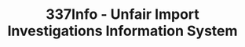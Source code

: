 ---
layout: default
bigquery: https://console.cloud.google.com/bigquery?p=patents-public-data&d=usitc_investigations&page=dataset&project=sheets-management-319211
citation: US International Trade Commission 337Info Unfair Import Investigations Information
  System
contributors: US International Trade Comission
cost: None
description: US International Trade Commission 337Info Unfair Import Investigations
  Information System contains data on investigations done under Section 337. Section
  337 declares the infringement of certain statutory intellectual property rights
  and other forms of unfair competition in import trade to be unlawful practices.
  Most Section 337 investigations involve allegations of patent or registered trademark
  infringement.
documentation: FAQ and tutorial available on the site
last_edit: Mon, 04 Apr 2022 19:10:40 GMT
location: https://pubapps2.usitc.gov/337external/
maintained_by: US International Trade Comission
schema_fields: '[''reportingRequirements'', ''teoReliefGranted'', ''teoIdIssueDate'',
  ''dateOfPublicationFrNotice'', ''currentStatus'', ''actualStartDateEvidHear'', ''issueDateOtherNonFinal'',
  ''title'', ''dateComplaintFiled'', ''investigationType'', ''lastUpdated'', ''ouiiAttorney'',
  ''patentNumber'', ''finalDetViolation'', ''currentActiveALJ'', ''gcAttorney'', ''id'',
  ''ouiiParticipation'', ''scheduledStartDateEvidHear'', ''htsNumbers'', ''complainant'',
  ''targetDate'', ''cafcAppeals'', ''markmanHearing'', ''internalRemand'', ''docketNo'',
  ''trademarkNumbers'', ''finalDetNoViolation'', ''invUnfairAct'', ''dateCreated'',
  ''teoIdDueDate'', ''respondent'', ''endDateMarkmanHearing'', ''actualEndDateEvidHear'',
  ''scheduledEndDateEvidHear'', ''finalIdOnViolationDue'', ''copyrightNumbers'', ''patentNumbers'',
  ''investigationTermDate'', ''aljAssigned'', ''investigationNo'', ''publication_number'',
  ''teoProceedingInvolved'', ''finalIdOnViolationIssue'', ''startDateMarkmanHearing'']'
shortname: unfair_import_investigations
tags:
- import
- legal
- trade
timeframe: 2008-2021 (prior to 2008 downloadable as a JSON file)
title: 337Info - Unfair Import Investigations Information System
uuid: 2721f5ec-e599-4890-9265-9706719fc71e
---